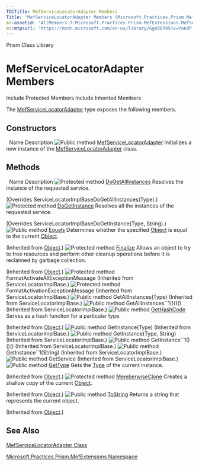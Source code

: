 ```yaml
---
TOCTitle: MefServiceLocatorAdapter Members
Title: 'MefServiceLocatorAdapter Members (Microsoft.Practices.Prism.MefExtensions)'
ms:assetid: 'AllMembers.T:Microsoft.Practices.Prism.MefExtensions.MefServiceLocatorAdapter'
ms:mtpsurl: 'https://msdn.microsoft.com/en-us/library/Gg430795(v=PandP.50)'
---
```


Prism Class Library

MefServiceLocatorAdapter Members
================================

Include Protected Members
Include Inherited Members

The [MefServiceLocatorAdapter](https://msdn.microsoft.com/t:microsoft.practices.prism.mefextensions.mefservicelocatoradapter) type exposes the following members.

Constructors
------------

<span id="constructorTableToggle"></span>
 
Name
Description
![](https://msdn.microsoft.com/en-us/Gg430795.pubmethod(en-us,PandP.50).gif "Public method")
[MefServiceLocatorAdapter](https://msdn.microsoft.com/m:microsoft.practices.prism.mefextensions.mefservicelocatoradapter.)
Initializes a new instance of the [MefServiceLocatorAdapter](https://msdn.microsoft.com/t:microsoft.practices.prism.mefextensions.mefservicelocatoradapter) class.

Methods
-------

<span id="methodTableToggle"></span>
 
Name
Description
![](https://msdn.microsoft.com/en-us/Gg430795.protmethod(en-us,PandP.50).gif "Protected method")
[DoGetAllInstances](https://msdn.microsoft.com/m:microsoft.practices.prism.mefextensions.mefservicelocatoradapter.dogetallinstances(system.type))
Resolves the instance of the requested service.

(Overrides ServiceLocatorImplBaseDoGetAllInstances(Type).)
![](https://msdn.microsoft.com/en-us/Gg430795.protmethod(en-us,PandP.50).gif "Protected method")
[DoGetInstance](https://msdn.microsoft.com/m:microsoft.practices.prism.mefextensions.mefservicelocatoradapter.dogetinstance(system.type%2csystem.string))
Resolves all the instances of the requested service.

(Overrides ServiceLocatorImplBaseDoGetInstance(Type, String).)
![](https://msdn.microsoft.com/en-us/Gg430795.pubmethod(en-us,PandP.50).gif "Public method")
[Equals](http://msdn2.microsoft.com/en-us/library/bsc2ak47)
Determines whether the specified [Object](http://msdn2.microsoft.com/en-us/library/e5kfa45b) is equal to the current [Object](http://msdn2.microsoft.com/en-us/library/e5kfa45b).

(Inherited from [Object](http://msdn2.microsoft.com/en-us/library/e5kfa45b).)
![](https://msdn.microsoft.com/en-us/Gg430795.protmethod(en-us,PandP.50).gif "Protected method")
[Finalize](http://msdn2.microsoft.com/en-us/library/4k87zsw7)
Allows an object to try to free resources and perform other cleanup operations before it is reclaimed by garbage collection.

(Inherited from [Object](http://msdn2.microsoft.com/en-us/library/e5kfa45b).)
![](https://msdn.microsoft.com/en-us/Gg430795.protmethod(en-us,PandP.50).gif "Protected method")
FormatActivateAllExceptionMessage
(Inherited from ServiceLocatorImplBase.)
![](https://msdn.microsoft.com/en-us/Gg430795.protmethod(en-us,PandP.50).gif "Protected method")
FormatActivationExceptionMessage
(Inherited from ServiceLocatorImplBase.)
![](https://msdn.microsoft.com/en-us/Gg430795.pubmethod(en-us,PandP.50).gif "Public method")
GetAllInstances(Type)
(Inherited from ServiceLocatorImplBase.)
![](https://msdn.microsoft.com/en-us/Gg430795.pubmethod(en-us,PandP.50).gif "Public method")
GetAllInstances\`\`1()()()
(Inherited from ServiceLocatorImplBase.)
![](https://msdn.microsoft.com/en-us/Gg430795.pubmethod(en-us,PandP.50).gif "Public method")
[GetHashCode](http://msdn2.microsoft.com/en-us/library/zdee4b3y)
Serves as a hash function for a particular type.

(Inherited from [Object](http://msdn2.microsoft.com/en-us/library/e5kfa45b).)
![](https://msdn.microsoft.com/en-us/Gg430795.pubmethod(en-us,PandP.50).gif "Public method")
GetInstance(Type)
(Inherited from ServiceLocatorImplBase.)
![](https://msdn.microsoft.com/en-us/Gg430795.pubmethod(en-us,PandP.50).gif "Public method")
GetInstance(Type, String)
(Inherited from ServiceLocatorImplBase.)
![](https://msdn.microsoft.com/en-us/Gg430795.pubmethod(en-us,PandP.50).gif "Public method")
GetInstance\`\`1()()()
(Inherited from ServiceLocatorImplBase.)
![](https://msdn.microsoft.com/en-us/Gg430795.pubmethod(en-us,PandP.50).gif "Public method")
GetInstance\`\`1(String)
(Inherited from ServiceLocatorImplBase.)
![](https://msdn.microsoft.com/en-us/Gg430795.pubmethod(en-us,PandP.50).gif "Public method")
GetService
(Inherited from ServiceLocatorImplBase.)
![](https://msdn.microsoft.com/en-us/Gg430795.pubmethod(en-us,PandP.50).gif "Public method")
[GetType](http://msdn2.microsoft.com/en-us/library/dfwy45w9)
Gets the [Type](http://msdn2.microsoft.com/en-us/library/42892f65) of the current instance.

(Inherited from [Object](http://msdn2.microsoft.com/en-us/library/e5kfa45b).)
![](https://msdn.microsoft.com/en-us/Gg430795.protmethod(en-us,PandP.50).gif "Protected method")
[MemberwiseClone](http://msdn2.microsoft.com/en-us/library/57ctke0a)
Creates a shallow copy of the current [Object](http://msdn2.microsoft.com/en-us/library/e5kfa45b).

(Inherited from [Object](http://msdn2.microsoft.com/en-us/library/e5kfa45b).)
![](https://msdn.microsoft.com/en-us/Gg430795.pubmethod(en-us,PandP.50).gif "Public method")
[ToString](http://msdn2.microsoft.com/en-us/library/7bxwbwt2)
Returns a string that represents the current object.

(Inherited from [Object](http://msdn2.microsoft.com/en-us/library/e5kfa45b).)

See Also
--------

<span id="seeAlsoToggle"></span>
[MefServiceLocatorAdapter Class](https://msdn.microsoft.com/t:microsoft.practices.prism.mefextensions.mefservicelocatoradapter)

[Microsoft.Practices.Prism.MefExtensions Namespace](https://msdn.microsoft.com/n:microsoft.practices.prism.mefextensions)
